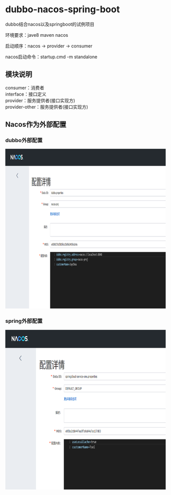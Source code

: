 # dubbo-nacos-spring-boot

dubbo结合nacos以及springboot的试例项目

环境要求：jave8 maven nacos 

启动顺序：nacos -> provider -> consumer

nacos启动命令：startup.cmd -m standalone

## 模块说明
consumer：消费者  
interface：接口定义  
provider：服务提供者(接口实现方)  
provider-other：服务提供者(接口实现方) 

## Nacos作为外部配置

### dubbo外部配置
<img width="800" height="500" src="https://raw.githubusercontent.com/MroZ11/dubbo-nacos-spring-boot/main/dubboPropertiesInNacos.png"/>  

### spring外部配置  
<img width="800" height="500" src="https://raw.githubusercontent.com/MroZ11/dubbo-nacos-spring-boot/main/springPropertiesInNacos.png"/>
